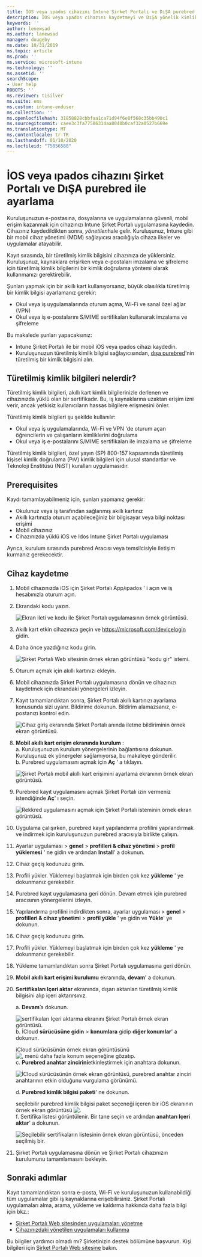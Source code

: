 ```yaml
---
title: İOS veya ıpados cihazını Intune Şirket Portalı ve DıŞA purebred ile kaydetme
description: İOS veya ıpados cihazını kaydetmeyi ve DıŞA yönelik kimlik doğrulaması ile birlikte bulunan kimlik doğrulamasını nasıl ayarlayacağınızı öğrenin.
keywords: ''
author: lenewsad
ms.author: lanewsad
manager: dougeby
ms.date: 10/31/2019
ms.topic: article
ms.prod: ''
ms.service: microsoft-intune
ms.technology: ''
ms.assetid: ''
searchScope:
- User help
ROBOTS: ''
ms.reviewer: tisilver
ms.suite: ems
ms.custom: intune-enduser
ms.collection: ''
ms.openlocfilehash: 31858828cbbfaa1ca71d94f6e0f568c35bb490c1
ms.sourcegitcommit: caee3c3fa77586314aa8040b0caf32a0527b669e
ms.translationtype: MT
ms.contentlocale: tr-TR
ms.lasthandoff: 01/10/2020
ms.locfileid: "75856588"
---
```

# <a name="set-up-ios-or-ipados-device-with-company-portal-and-disa-purebred"></a>İOS veya ıpados cihazını Şirket Portalı ve DıŞA purebred ile ayarlama  

Kuruluşunuzun e-postasına, dosyalarına ve uygulamalarına güvenli, mobil erişim kazanmak için cihazınızı Intune Şirket Portalı uygulamasına kaydedin. Cihazınız kaydedildikten sonra, *yönetilen*hale gelir. Kuruluşunuz, Intune gibi bir mobil cihaz yönetimi (MDM) sağlayıcısı aracılığıyla cihaza ilkeler ve uygulamalar atayabilir.  

Kayıt sırasında, bir türetilmiş kimlik bilgisini cihazınıza de yüklersiniz. Kuruluşunuz, kaynaklara erişirken veya e-postaları imzalama ve şifreleme için türetilmiş kimlik bilgilerini bir kimlik doğrulama yöntemi olarak kullanmanızı gerektirebilir. 

Şunları yapmak için bir akıllı kart kullanıyorsanız, büyük olasılıkla türetilmiş bir kimlik bilgisi ayarlamanız gerekir:

* Okul veya iş uygulamalarında oturum açma, Wi-Fi ve sanal özel ağlar (VPN)
* Okul veya iş e-postalarını S/MIME sertifikaları kullanarak imzalama ve şifreleme  

Bu makalede şunları yapacaksınız:  

   * Intune Şirket Portalı ile bir mobil iOS veya ıpados cihazı kaydedin.  
   * Kuruluşunuzun türetilmiş kimlik bilgisi sağlayıcısından, [dışa purebred](https://cyber.mil/pki-pke/purebred/)'nin türetilmiş bir kimlik bilgisini alın.  

## <a name="what-are-derived-credentials"></a>Türetilmiş kimlik bilgileri nelerdir?  
Türetilmiş kimlik bilgileri, akıllı kart kimlik bilgilerinizle derlenen ve cihazınızda yüklü olan bir sertifikadır. Bu, iş kaynaklarına uzaktan erişim izni verir, ancak yetkisiz kullanıcıların hassas bilgilere erişmesini önler.  

Türetilmiş kimlik bilgileri şu şekilde kullanılır: 
* Okul veya iş uygulamalarında, Wi-Fi ve VPN 'de oturum açan öğrencilerin ve çalışanların kimliklerini doğrulama
* Okul veya iş e-postalarını S/MIME sertifikaları ile imzalama ve şifreleme

Türetilmiş kimlik bilgileri, özel yayın (SP) 800-157 kapsamında türetilmiş kişisel kimlik doğrulama (PıV) kimlik bilgileri için ulusal standartlar ve Teknoloji Enstitüsü (NıST) kuralları uygulamasıdır.  

## <a name="prerequisites"></a>Prerequisites

 Kaydı tamamlayabilmeniz için, şunları yapmanız gerekir:

* Okulunuz veya iş tarafından sağlanmış akıllı kartınız
* Akıllı kartınızla oturum açabileceğiniz bir bilgisayar veya bilgi noktası erişimi
* Mobil cihazınız
* Cihazınızda yüklü iOS ve Idos Intune Şirket Portalı uygulaması   

Ayrıca, kurulum sırasında purebred Aracısı veya temsilcisiyle iletişim kurmanız gerekecektir.      

## <a name="enroll-device"></a>Cihaz kaydetme  
1. Mobil cihazınızda iOS için Şirket Portalı App/ıpados ' i açın ve iş hesabınızla oturum açın.  

2. Ekrandaki kodu yazın.  

    ![Ekran ileti ve kodu ile Şirket Portalı uygulamasının örnek görüntüsü.](./media/copy-code-intercede.png)  
3. Akıllı kart etkin cihazınıza geçin ve https://microsoft.com/devicelogin gidin. 
4. Daha önce yazdığınız kodu girin.  

    ![Şirket Portalı Web sitesinin örnek ekran görüntüsü "kodu gir" istemi.](./media/enter-code-intercede.png)   

5. Oturum açmak için akıllı kartınızı ekleyin.  
6. Mobil cihazınızda Şirket Portalı uygulamasına dönün ve cihazınızı kaydetmek için ekrandaki yönergeleri izleyin.  
7. Kayıt tamamlandıktan sonra, Şirket Portalı akıllı kartınızı ayarlama konusunda sizi uyarır. Bildirime dokunun. Bildirim alamazsanız, e-postanızı kontrol edin.   

    ![Cihaz giriş ekranında Şirket Portalı anında iletme bildiriminin örnek ekran görüntüsü.](./media/action-required-in-app-intercede.png)  
8. **Mobil akıllı kart erişim ekranında kurulum** :  
    a. Kuruluşunuzun kurulum yönergelerinin bağlantısına dokunun. Kuruluşunuz ek yönergeler sağlamıyorsa, bu makaleye gönderilir.  
    b. Purebred uygulamasını açmak için **Aç** ' a tıklayın.  

    ![Şirket Portalı mobil akıllı kart erişimini ayarlama ekranının örnek ekran görüntüsü.](./media/smart-card-open-disa-purebred.png)  
9. Purebred kayıt uygulamasını açmak Şirket Portalı izin vermeniz istendiğinde **Aç**' ı seçin.   

    ![Rekkred uygulamasını açmak için Şirket Portalı isteminin örnek ekran görüntüsü.](./media/open-app-prompt-disa-purbred.png)  
10. Uygulama çalışırken, purebred kayıt yapılandırma profilini yapılandırmak ve indirmek için kuruluşunuzun purebred aracısıyla birlikte çalışın.   
11. Ayarlar uygulaması > **genel** > **profilleri & cihaz yönetimi** > **profil yüklemesi** ' ne gidin ve ardından **Install**' a dokunun.  
12. Cihaz geçiş kodunuzu girin.  
13. Profili yükler. Yüklemeyi başlatmak için birden çok kez **yükleme** ' ye dokunmanız gerekebilir. 
14. Purebred kayıt uygulamasına geri dönün. Devam etmek için purebred aracısının yönergelerini izleyin.  
 
15. Yapılandırma profilini indirdikten sonra, ayarlar uygulaması > **genel** > **profilleri & cihaz yönetimi** > **profil yükle** ' ye gidin ve **Yükle**' ye dokunun.   
16.  Cihaz geçiş kodunuzu girin.
17. Profili yükler. Yüklemeyi başlatmak için birden çok kez **yükleme** ' ye dokunmanız gerekebilir. 
18. Yükleme tamamlandıktan sonra Şirket Portalı uygulamasına geri dönün.  
19.  **Mobil akıllı kart erişimi kurulumu** ekranında, **devam**' a dokunun.  

20. **Sertifikaları Içeri aktar** ekranında, dışarı aktarılan türetilmiş kimlik bilgisini alıp içeri aktarırsınız.  

    a. **Devam**’a dokunun.   

    ![sertifikaları Içeri aktarma ekranını Şirket Portalı örnek ekran görüntüsü.](./media/import-certificate-disa-purebred.png)  
    b. İCloud **sürücüsüne gidin** > **konumlara** gidip **diğer konumlar**' a dokunun.  

    iCloud sürücüsünün örnek ekran görüntüsünü ![, menü daha fazla konum seçeneğine gözatıp.](./media/icloud-drive-more-locations.png)  
    c. **Purebred anahtar zincirini**etkinleştirmek için anahtara dokunun.  

    ![İCloud sürücüsünün örnek ekran görüntüsü, purebred anahtar zinciri anahtarının etkin olduğunu vurgulama görünümü.](./media/icloud-drive-enable-purebred-keychain.png)   

    d. **Purebred kimlik bilgisi paketi**' ne dokunun.  

    seçilebilir purebred kimlik bilgisi paket seçeneği içeren bir iOS ekranının örnek ekran görüntüsü ![.](./media/purebred-credential-package.png)  
    f. Sertifika listesi görüntülenir. Bir tane seçin ve ardından **anahtarı Içeri aktar**' a dokunun.  

    ![Seçilebilir sertifikaların listesinin örnek ekran görüntüsü, önceden seçilmiş bir.](./media/import-purebred-keychain.png) 
21. Şirket Portalı uygulamasına dönün ve Şirket Portalı cihazınızın kurulumunu tamamlamasını bekleyin.   

## <a name="next-steps"></a>Sonraki adımlar  
Kayıt tamamlandıktan sonra e-posta, Wi-Fi ve kuruluşunuzun kullanabildiği tüm uygulamalar gibi iş kaynaklarına erişebilirsiniz. Şirket Portalı uygulamaları alma, arama, yükleme ve kaldırma hakkında daha fazla bilgi için bkz.:

* [Şirket Portalı Web sitesinden uygulamaları yönetme](manage-apps-cpweb.md)  
* [Cihazınızdaki yönetilen uygulamaları kullanma](use-managed-apps-on-your-device-ios.md)  

Bu bilgiler yardımcı olmadı mı? Şirketinizin destek bölümüne başvurun. Kişi bilgileri için [Şirket Portalı Web sitesine](https://go.microsoft.com/fwlink/?linkid=2010980) bakın.
